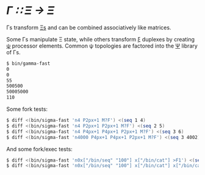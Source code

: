 # _Γ ∷ Ξ → Ξ_
Γs transform [Ξs](Xi.md) and can be combined associatively like matrices.

Some Γs manipulate Ξ state, while others transform [ξ](xi.md) duplexes by creating [ψ](psi.md) processor elements. Common ψ topologies are factored into the [Ψ](Psi.md) library of Γs.

```bash
$ bin/gamma-fast
0
0
55
500500
50005000
110
```

Some fork tests:

```bash
$ diff <(bin/sigma-fast 'n4 P2px+1 M?F') <(seq 1 4)
$ diff <(bin/sigma-fast 'n4 P2px+1 P2px+1 M?F') <(seq 2 5)
$ diff <(bin/sigma-fast 'n4 P4px+1 P4px+1 P2px+1 M?F') <(seq 3 6)
$ diff <(bin/sigma-fast 'n4000 P4px+1 P4px+1 P2px+1 M?F') <(seq 3 4002)
```

And some fork/exec tests:

```bash
$ diff <(bin/sigma-fast 'n0x["/bin/seq" "100"] x["/bin/cat"] >F1') <(seq 100)
$ diff <(bin/sigma-fast 'n0x["/bin/seq" "100"] x["/bin/cat"] x["/bin/cat"] >F1') <(seq 100)
```
